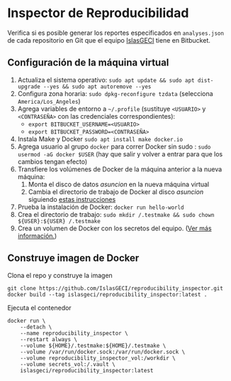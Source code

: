 # Inspector de Reproducibilidad

Verifica si es posible generar los reportes especificados en `analyses.json` de
cada repositorio en Git que el equipo [IslasGECI](https://bitbucket.org/IslasGECI/) tiene en Bitbucket.

## Configuración de la máquina virtual

1. Actualiza el sistema operativo: `sudo apt update && sudo apt dist-upgrade --yes && sudo apt autoremove --yes`
1. Configura zona horaria: `sudo dpkg-reconfigure tzdata` (selecciona `America/Los_Angeles`)
1. Agrega variables de entorno a `~/.profile` (sustituye `<USUARIO>` y `<CONTRASEÑA>` con las credenciales correspondientes):
    - `export BITBUCKET_USERNAME=<USUARIO>`
    - `export BITBUCKET_PASSWORD=<CONTRASEÑA>`
1. Instala Make y Docker `sudo apt install make docker.io`
1. Agrega usuario al grupo `docker` para correr Docker sin sudo : `sudo usermod -aG docker $USER` (hay que salir y volver a entrar para que los cambios tengan efecto)
1. Transfiere los volúmenes de Docker de la máquina anterior a la nueva máquina:
    1. Monta el disco de datos _asuncion_ en la nueva máquina virtual
    1. Cambia el directorio de trabajo de Docker al disco _asuncion_ siguiendo [estas instrucciones](docs/how_to_move_dockers_default_directory.md)
1. Prueba la instalación de Docker: `docker run hello-world`
1. Crea el directorio de trabajo: `sudo mkdir /.testmake && sudo chown ${USER}:${USER} /.testmake`
1. Crea un volumen de Docker con los secretos del equipo. ([Ver más información.](https://docs.google.com/document/d/1lY7ycXs4J8wp1OyJCmPsvfB7YdQqscqL52cIZxBP6Rw/edit?usp=sharing))

## Construye imagen de Docker

Clona el repo y construye la imagen

```shell
git clone https://github.com/IslasGECI/reproducibility_inspector.git
docker build --tag islasgeci/reproducibility_inspector:latest .
```

Ejecuta el contenedor

```shell
docker run \
    --detach \
    --name reproducibility_inspector \
    --restart always \
    --volume ${HOME}/.testmake:${HOME}/.testmake \
    --volume /var/run/docker.sock:/var/run/docker.sock \
    --volume reproducibility_inspector_vol:/workdir \
    --volume secrets_vol:/.vault \
    islasgeci/reproducibility_inspector:latest
```

